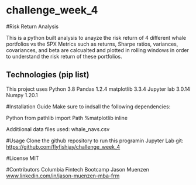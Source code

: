 # challenge_week_4

#Risk Return Analysis 

This is a python built analysis to anayze the  risk return of 4 different whale portfolios vs the SPX 
Metrics such as returns, Sharpe ratios, variances, covariances, and beta are calcualted and plotted in rolling windows in order to understand the risk return of these portfolios.  


## Technologies (pip list)
This project uses Python 3.8
Pandas 1.2.4
matplotlib 3.3.4
Jupyter lab 3.0.14
Numpy 1.20.1


#Installation Guide
Make sure to indsall the following dependencies:

Python 
from pathlib import Path
%matplotlib inline 

Additiional data files used: 
whale_navs.csv


#Usage
Clone the github repository to run this programin Jupyter Lab 
git:  https://github.com/flyfishjay/challenge_week_4


#License
MIT

#Contributors 
Columbia Fintech Bootcamp
Jason Muenzen www.linkedin.com/in/jason-muenzen-mba-frm
